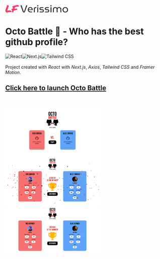 [<img src="https://github.com/luizfverissimo/luizfverissimo/blob/master/lf_verissimo_logo_light.png?raw=true" alt="lf verissimo logo" width="200"/>](https://lfverissimo.com)

# Octo Battle 🥊 - Who has the best github profile?
<img align="center" alt="React" src="https://img.shields.io/badge/-React-2E2D2E?style=flat-square&labelColor=FD3A69&logo=react&logoColor=white" /><img align="center" alt="Next.js" src="https://img.shields.io/badge/-Next.js-2E2D2E?style=flat-square&labelColor=FD3A69&logo=next.js&logoColor=white" /><img align="center" alt="Tailwind CSS" src="https://img.shields.io/badge/-Tailwind%20CSS-2E2D2E?style=flat-square&labelColor=FD3A69&logo=tailwind-css&logoColor=white" /></br></br>
Project created with *React* with *Next.js*, *Axios*, *Tailwind CSS* and *Framer Motion*.
</br>
## [Click here to launch Octo Battle](https://octo-battle.vercel.app)
</br>

<img src="/images/1.png" alt="1" width="300"/> <img src="/images/2.png" alt="2" width="300"/> <img src="/images/3.png" alt="3" width="300"/>
